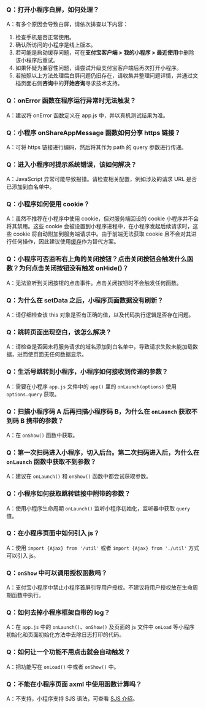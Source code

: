 ### Q：打开小程序白屏，如何处理？

A：有多个原因会导致白屏，请依次排查以下内容：

1. 检查手机是否正常使用。
2. 确认所访问的小程序是线上版本。
3. 若可能是启动缓存问题，可在**支付宝客户端 > 我的小程序 > 最近使用**中删除该小程序后重试。
4. 如果怀疑为兼容性问题，请尝试升级支付宝客户端后再次打开小程序。
5. 若按照以上方法处理后白屏问题仍旧存在，请收集并整理问题详情，并通过文档页面右侧**咨询**中的**开始咨询**寻求技术支持。

### Q：onError 函数在程序运行异常时无法触发？

A：建议将 onError 函数定义在 app.js 中，并以真机测试结果为准。

### Q：小程序 onShareAppMessage 函数如何分享 https 链接？

A：可将 https 链接进行编码，然后将其作为 path 的 query 参数进行传递。

### Q：进入小程序时提示系统错误，该如何解决？

A：JavaScript 异常可能导致报错。请检查相关配置，例如涉及的请求 URL 是否已添加到白名单中。

### Q：小程序如何使用 cookie？

A：虽然不推荐在小程序中使用 cookie，但对服务端回设的 cookie 小程序并不会将其禁用。这些 cookie 会被设置到小程序进程中，在小程序发起后续请求时，这些 cookie 将自动附加到服务端请求中。由于前端无法获取 cookie 且不会对其进行任何操作，因此建议使用[缓存](https://opendocs.alipay.com/mini/framework/operating-mechanism#%E7%BC%93%E5%AD%98)作为替代方案。

### Q：小程序可否监听右上角的关闭按钮？点击关闭按钮会触发什么函数？为何点击关闭按钮没有触发 onHide()？

A：无法监听到关闭按钮的点击事件。点击关闭按钮时不会触发任何函数。

### Q：为什么在 setData 之后，小程序页面数据没有刷新？

A：请仔细检查该 this 对象是否有正确的值，以及代码执行逻辑是否存在问题。

### Q：跳转页面出现空白，该怎么解决？

A：请检查是否因未将服务请求的域名添加到白名单中，导致请求失败未能加载数据，进而使页面无任何数据显示。
### Q：生活号跳转到小程序，小程序如何接收到传递的参数？

A：需要在小程序 `app.js` 文件中的 `app()` 里的 `onLaunch(options)` 使用 `options.query` 获取。

### Q：扫描小程序码 A 后再扫描小程序码 B，为什么在 `onLaunch` 获取不到码 B 携带的参数？

A：在 `onShow()` 函数中获取。

### Q：第一次扫码进入小程序，切入后台。第二次扫码进入后，为什么在 `onLaunch` 函数中获取不到参数？

A：建议在 `onLaunch()` 和 `onShow()` 函数中都尝试获取参数。

### Q：小程序如何获取跳转链接中附带的参数？

A：使用小程序生命周期 `onLaunch()` 监听小程序初始化，监听器中获取 `query` 值。

### Q：在小程序页面中如何引入 js？

A：使用 `import {Ajax} from '/util'` 或者 `import {Ajax} from './util'` 方式可以引入 js。

### Q：`onShow` 中可以调用授权函数吗？

A：支付宝小程序中禁止小程序首屏引导用户授权。不建议将用户授权放在生命周期函数中执行。

### Q：如何去掉小程序框架自带的 log？

A：在 `app.js` 中的 `onLaunch()`、`onShow()` 及页面的 js 文件中 `onLoad` 等小程序初始化和页面初始化方法中去除日志打印的代码。

### Q：如何让一个功能不用点击就会自动触发？

A：把功能写在 `onLoad()` 中或者 `onShow()` 中。

### Q：不能在小程序页面 axml 中使用函数计算吗？

A：不支持，小程序支持 SJS 语法，可查看 [SJS 介绍](https://opendocs.alipay.com/mini/framework/sjs)。
